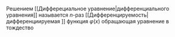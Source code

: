 Решением [[Дифферециальное уравнение|дифференциального уравнения]] называется $n$-раз [[Дифференцируемость|дифференциируемая ]] функция $\varphi(x)$ обращающая уравнение в тождество